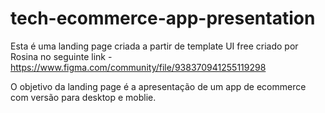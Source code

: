 # tech-ecommerce-app-presentation

Esta é uma landing page criada a partir de template UI free criado por Rosina no seguinte link - https://www.figma.com/community/file/938370941255119298

O objetivo da landing page é a apresentação de um app de ecommerce com versão para desktop e moblie.